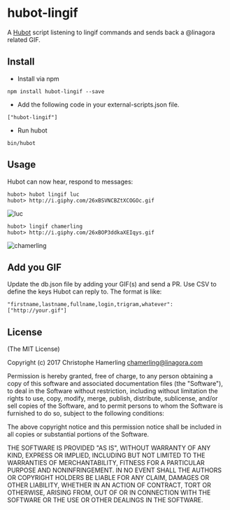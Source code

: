 # hubot-lingif

A [Hubot](http://hubot.github.com) script listening to lingif commands and sends back a @linagora related GIF.

## Install

- Install via npm

```
npm install hubot-lingif --save
```

- Add the following code in your external-scripts.json file.

```
["hubot-lingif"]
```

- Run hubot

```
bin/hubot
```

## Usage

Hubot can now hear, respond to messages:

```
hubot> hubot lingif luc
hubot> http://i.giphy.com/26xBSVNCBZtXCOGOc.gif
```

![luc](http://i.giphy.com/26xBSVNCBZtXCOGOc.gif)

```
hubot> lingif chamerling
hubot> http://i.giphy.com/26xBOP3ddkaXEIqys.gif
```

![chamerling](http://i.giphy.com/26xBOP3ddkaXEIqys.gif)


## Add you GIF

Update the db.json file by adding your GIF(s) and send a PR. Use CSV to define the keys Hubot can reply to. The format is like:

```
"firstname,lastname,fullname,login,trigram,whatever": ["http://your.gif"]
```

## License

(The MIT License)

Copyright (c) 2017 Christophe Hamerling <chamerling@linagora.com>

Permission is hereby granted, free of charge, to any person obtaining a copy
of this software and associated documentation files (the "Software"), to deal
in the Software without restriction, including without limitation the rights
to use, copy, modify, merge, publish, distribute, sublicense, and/or sell
copies of the Software, and to permit persons to whom the Software is
furnished to do so, subject to the following conditions:

The above copyright notice and this permission notice shall be included in
all copies or substantial portions of the Software.

THE SOFTWARE IS PROVIDED "AS IS", WITHOUT WARRANTY OF ANY KIND, EXPRESS OR
IMPLIED, INCLUDING BUT NOT LIMITED TO THE WARRANTIES OF MERCHANTABILITY,
FITNESS FOR A PARTICULAR PURPOSE AND NONINFRINGEMENT. IN NO EVENT SHALL THE
AUTHORS OR COPYRIGHT HOLDERS BE LIABLE FOR ANY CLAIM, DAMAGES OR OTHER
LIABILITY, WHETHER IN AN ACTION OF CONTRACT, TORT OR OTHERWISE, ARISING
FROM, OUT OF OR IN CONNECTION WITH THE SOFTWARE OR THE USE OR OTHER DEALINGS
IN THE SOFTWARE.
